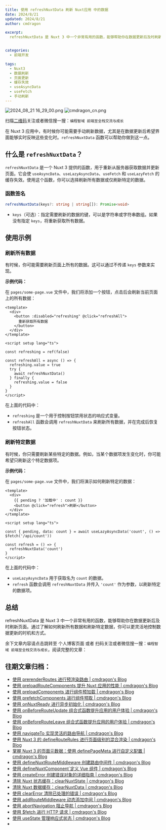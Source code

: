 ```yaml
---
title: 使用 refreshNuxtData 刷新 Nuxt应用 中的数据
date: 2024/8/21
updated: 2024/8/21
author: cmdragon

excerpt:
  refreshNuxtData 是 Nuxt 3 中一个非常有用的函数，能够帮助你在数据更新后及时刷新页面。通过了解如何刷新所有数据和刷新特定数据，你可以更灵活地控制数据更新的时机和方式。


categories:
  - 前端开发

tags:
  - Nuxt3
  - 数据刷新
  - 页面更新
  - 缓存失效
  - useAsyncData
  - useFetch
  - 手动刷新
---
```


<img src="https://static.cmdragon.cn/blog/images/2024_08_21 16_29_00.png@blog" title="2024_08_21 16_29_00.png" alt="2024_08_21 16_29_00.png"/>

<img src="https://static.cmdragon.cn/blog/images/cmdragon_cn.png" title="cmdragon_cn.png" alt="cmdragon_cn.png"/>


扫描[二维码](https://static.cmdragon.cn/blog/images/cmdragon_cn.png)关注或者微信搜一搜：`编程智域 前端至全栈交流与成长`


在 Nuxt 3 应用中，有时候你可能需要手动刷新数据，尤其是在数据更新后希望界面能够实时反映这些变化时。`refreshNuxtData` 函数可以帮助你做到这一点。

## 什么是 `refreshNuxtData`？

`refreshNuxtData` 是一个 Nuxt 3 提供的函数，用于重新从服务器获取数据并更新页面。它会使 `useAsyncData`、`useLazyAsyncData`、`useFetch` 和 `useLazyFetch` 的缓存失效。使用这个函数，你可以选择刷新所有数据或仅刷新特定的数据。

### 函数签名

```typescript
refreshNuxtData(keys?: string | string[]): Promise<void>
```

- `keys`（可选）：指定需要刷新的数据的键，可以是字符串或字符串数组。如果没有指定 `keys`，将重新获取所有数据。

## 使用示例

### 刷新所有数据

有时候，你可能需要刷新页面上所有的数据。这可以通过不传递 `keys` 参数来实现。

**示例代码：**

在 `pages/some-page.vue` 文件中，我们将添加一个按钮，点击后会刷新当前页面上的所有数据：

```vue
<template>
  <div>
    <button :disabled="refreshing" @click="refreshAll">
      重新获取所有数据
    </button>
  </div>
</template>

<script setup lang="ts">

const refreshing = ref(false)

const refreshAll = async () => {
  refreshing.value = true
  try {
    await refreshNuxtData()
  } finally {
    refreshing.value = false
  }
}
</script>
```

在上面的代码中：
- `refreshing` 是一个用于控制按钮禁用状态的响应式变量。
- `refreshAll` 函数会调用 `refreshNuxtData` 来刷新所有数据，并在完成后恢复按钮状态。

### 刷新特定数据

有时候，你只需要刷新某些特定的数据。例如，当某个数据项发生变化时，你可能希望只刷新这个特定数据项。

**示例代码：**

在 `pages/some-page.vue` 文件中，我们将演示如何刷新特定的数据：

```vue
<template>
  <div>
    {{ pending ? '加载中' : count }}
    <button @click="refresh">刷新</button>
  </div>
</template>

<script setup lang="ts">

const { pending, data: count } = await useLazyAsyncData('count', () => $fetch('/api/count'))

const refresh = () => {
  refreshNuxtData('count')
}
</script>
```

在上面的代码中：
- `useLazyAsyncData` 用于获取名为 `count` 的数据。
- `refresh` 函数会调用 `refreshNuxtData` 并传入 `'count'` 作为参数，以刷新特定的数据项。

## 总结

refreshNuxtData 是 Nuxt 3 中一个非常有用的函数，能够帮助你在数据更新后及时刷新页面。通过了解如何刷新所有数据和刷新特定数据，你可以更灵活地控制数据更新的时机和方式。

余下文章内容请点击跳转至 个人博客页面 或者 扫码关注或者微信搜一搜：`编程智域 前端至全栈交流与成长`，阅读完整的文章：


## 往期文章归档：

- [使用 prerenderRoutes 进行预渲染路由 | cmdragon's Blog](https://blog.cmdragon.cn/posts/b28890e5d54d/)
- [使用 preloadRouteComponents 提升 Nuxt 应用的性能 | cmdragon's Blog](https://blog.cmdragon.cn/posts/851697425a66/)
- [使用 preloadComponents 进行组件预加载 | cmdragon's Blog](https://blog.cmdragon.cn/posts/6f58e9a6735b/)
- [使用 prefetchComponents 进行组件预取 | cmdragon's Blog](https://blog.cmdragon.cn/posts/a73257bce752/)
- [使用 onNuxtReady 进行异步初始化 | cmdragon's Blog](https://blog.cmdragon.cn/posts/64b599de0716/)
- [使用 onBeforeRouteUpdate 组合式函数提升应用的用户体验 | cmdragon's Blog](https://blog.cmdragon.cn/posts/cdd338b2e728/)
- [使用 onBeforeRouteLeave 组合式函数提升应用的用户体验 | cmdragon's Blog](https://blog.cmdragon.cn/posts/cfb92785e131/)
- [使用 navigateTo 实现灵活的路由导航 | cmdragon's Blog](https://blog.cmdragon.cn/posts/30bdc45ab749/)
- [使用 Nuxt 3 的 defineRouteRules 进行页面级别的混合渲染 | cmdragon's Blog](https://blog.cmdragon.cn/posts/4a1749875882/)
- [掌握 Nuxt 3 的页面元数据：使用 definePageMeta 进行自定义配置 | cmdragon's Blog](https://blog.cmdragon.cn/posts/6f827ad7a980/)
- [使用 defineNuxtRouteMiddleware 创建路由中间件 | cmdragon's Blog](https://blog.cmdragon.cn/posts/30f5cad8adaa/)
- [使用 defineNuxtComponent`定义 Vue 组件 | cmdragon's Blog](https://blog.cmdragon.cn/posts/df9c2cf37c29/)
- [使用 createError 创建错误对象的详细指南 | cmdragon's Blog](https://blog.cmdragon.cn/posts/93b5a8ec52df/)
- [清除 Nuxt 状态缓存：clearNuxtState | cmdragon's Blog](https://blog.cmdragon.cn/posts/0febec81a1d1/)
- [清除 Nuxt 数据缓存：clearNuxtData | cmdragon's Blog](https://blog.cmdragon.cn/posts/0a7c0cc75cf1/)
- [使用 clearError 清除已处理的错误 | cmdragon's Blog](https://blog.cmdragon.cn/posts/1bf9b90dd386/)
- [使用 addRouteMiddleware 动态添加中间 | cmdragon's Blog](https://blog.cmdragon.cn/posts/a070155dbcfb/)
- [使用 abortNavigation 阻止导航 | cmdragon's Blog](https://blog.cmdragon.cn/posts/c89ead546424/)
- [使用 $fetch 进行 HTTP 请求 | cmdragon's Blog](https://blog.cmdragon.cn/posts/07d91f7f1ac2/)
- [使用 useState 管理响应式状态 | cmdragon's Blog](https://blog.cmdragon.cn/posts/dad6ac94ddf0/)
-

